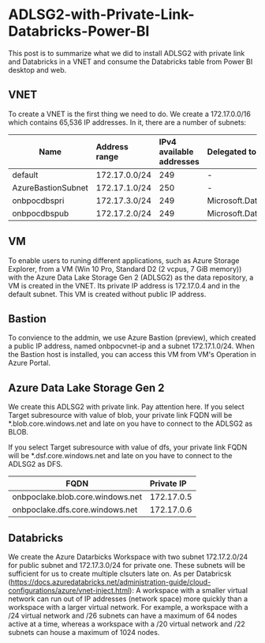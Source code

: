 # ADLSG2-with-Private-Link-Databricks-Power-BI
This post is to summarize what we did to install ADLSG2 with private link and Databricks in a VNET and consume the Databricks table from Power BI desktop and web.

## VNET
To create a VNET is the first thing we need to do. We create a 172.17.0.0/16 which contains 65,536 IP addresses. In it, there are a number of subnets:

| Name               | Address range | IPv4 available addresses | Delegated to                    | Security group              |
| -------------------|:--------------|:-------------------------|:--------------------------------|:----------------------------|
| default            | 172.17.0.0/24 | 249                      | -                               | -                           |
| AzureBastionSubnet | 172.17.1.0/24 | 250                      | -                               | -                           |
| onbpocdbspri       | 172.17.3.0/24 | 249                      | Microsoft.Databricks/workspaces | databricksnsg74bdgxsqpvvlo  |
| onbpocdbspub       | 172.17.2.0/24 | 249                      | Microsoft.Databricks/workspaces | databricksnsg74bdgxsqpvvlo  |

## VM
To enable users to runing different applications, such as Azure Storage Explorer, from a VM (Win 10 Pro, Standard D2 (2 vcpus, 7 GiB memory)) with the Azure Data Lake Storage Gen 2 (ADLSG2) as the data repository, a VM is created in the VNET. Its private IP address is 172.17.0.4 and in the default subnet. This VM is created without public IP address.

## Bastion
To convience to the addmin, we use Azure Bastion (preview), which created a public IP address, named onbpocvnet-ip and a subnet 172.17.1.0/24. When the Bastion host is installed, you can access this VM from VM's Operation in Azure Portal.

## Azure Data Lake Storage Gen 2
We create this ADLSG2 with private link. Pay attention here. If you select Target subresource with value of blob, your private link FQDN will be *.blob.core.windows.net and late on you have to connect to the ADLSG2 as BLOB.

If you select Target subresource with value of dfs, your private link FQDN will be *.dsf.core.windows.net and late on you have to connect to the ADLSG2 as DFS.

| FQDN                             | Private IP |
| ---------------------------------|:-----------|
| onbpoclake.blob.core.windows.net | 172.17.0.5 |
| onbpoclake.dfs.core.windows.net  | 172.17.0.6 |

## Databricks
We create the Azure Datarbicks Workspace with two subnet 172.17.2.0/24 for public subnet and 172.17.3.0/24 for private one. These subnets will be sufficient for us to create multiple clsuters late on. As per Databricsk (https://docs.azuredatabricks.net/administration-guide/cloud-configurations/azure/vnet-inject.html): 
A workspace with a smaller virtual network can run out of IP addresses (network space) more quickly than a workspace with a larger virtual network. For example, a workspace with a /24 virtual network and /26 subnets can have a maximum of 64 nodes active at a time, whereas a workspace with a /20 virtual network and /22 subnets can house a maximum of 1024 nodes.
